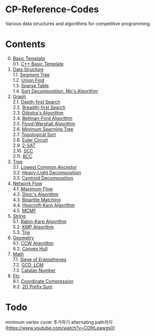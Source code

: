 # CP-Reference-Codes
Various data structures and algorithms for competitive programming.

# Contents
0. [Basic Template](https://github.com/manoflearning/PS-Reference-Codes/tree/master/Reference%20Codes/0.%20Basic%20Template) <br/>
0.1. [C++ Basic Template](https://github.com/manoflearning/PS-Reference-Codes/blob/master/Reference%20Codes/0.%20Basic%20Template/0.1.%20C%2B%2B%20Basic%20Template.cpp) <br/>
1. [Data Structure](https://github.com/manoflearning/PS-Reference-Codes/tree/master/Reference%20Codes/1.%20Data%20Structure) <br/>
1.1. [Segment Tree](https://github.com/manoflearning/PS-Reference-Codes/tree/master/Reference%20Codes/1.%20Data%20Structure/1.1.%20Segment%20Tree) <br/>
1.2. [Union Find](https://github.com/manoflearning/PS-Reference-Codes/blob/master/Reference%20Codes/1.%20Data%20Structure/1.2.%20Union%20Find.cpp) <br/>
1.3. [Sparse Table](https://github.com/manoflearning/PS-Reference-Codes/blob/master/Reference%20Codes/1.%20Data%20Structure/1.3.%20Sparse%20Table.cpp) <br/>
1.4. [Sqrt Decomposition, Mo's Algorithm](https://github.com/manoflearning/PS-Reference-Codes/blob/master/Reference%20Codes/1.%20Data%20Structure/1.4.%20Sqrt%20Decomposition%2C%20Mo's%20Algorithm.cpp) <br/>
2. [Graph](https://github.com/manoflearning/PS-Reference-Codes/tree/master/Reference%20Codes/2.%20Graph) <br/>
2.1. [Depth-first Search](https://github.com/manoflearning/PS-Reference-Codes/blob/master/Reference%20Codes/2.%20Graph/2.1.%20Depth-first%20Search.cpp) <br/>
2.2. [Breadth-first Search](https://github.com/manoflearning/PS-Reference-Codes/blob/master/Reference%20Codes/2.%20Graph/2.2.%20Breadth-first%20Search.cpp) <br/>
2.3. [Dijkstra's Algorithm](https://github.com/manoflearning/PS-Reference-Codes/blob/master/Reference%20Codes/2.%20Graph/2.3.%20Dijkstra's%20Algorithm.cpp) <br/>
2.4. [Bellman-Ford Algorithm](https://github.com/manoflearning/PS-Reference-Codes/blob/master/Reference%20Codes/2.%20Graph/2.4.%20Bellman-Ford%20Algorithm.cpp) <br/>
2.5. [Floyd-Warshall Algorithm](https://github.com/manoflearning/PS-Reference-Codes/blob/master/Reference%20Codes/2.%20Graph/2.5.%20Floyd-Warshall%20Algorithm.cpp) <br/>
2.6. [Minimum Spanning Tree](https://github.com/manoflearning/PS-Reference-Codes/tree/master/Reference%20Codes/2.%20Graph/2.6.%20Minimum%20Spanning%20Tree.cpp) <br/>
2.7. [Topological Sort](https://github.com/manoflearning/PS-Reference-Codes/tree/master/Reference%20Codes/2.%20Graph/2.7.%20Topological%20Sort) <br/>
2.8. [Euler Circuit](https://github.com/manoflearning/PS-Reference-Codes/blob/master/Reference%20Codes/2.%20Graph/2.8.%20Euler%20Circuit.cpp) <br/>
2.9. [2-SAT](https://github.com/manoflearning/PS-Reference-Codes/blob/master/Reference%20Codes/2.%20Graph/2.9.%202-SAT.cpp) <br/>
2.10. [SCC](https://github.com/manoflearning/PS-Reference-Codes/blob/master/Reference%20Codes/2.%20Graph/2.10.%20SCC.cpp) <br/>
2.11. [BCC](https://github.com/manoflearning/PS-Reference-Codes/blob/master/Reference%20Codes/2.%20Graph/2.11.%20BCC.cpp) <br/>
3. [Tree](https://github.com/manoflearning/PS-Reference-Codes/tree/master/Reference%20Codes/3.%20Tree) <br/>
3.1. [Lowest Common Ancestor](https://github.com/manoflearning/PS-Reference-Codes/blob/master/Reference%20Codes/3.%20Tree/3.1.%20Lowest%20Common%20Ancestor.cpp) <br/>
3.2. [Heavy-Light Decomposition](https://github.com/manoflearning/PS-Reference-Codes/tree/master/Reference%20Codes/3.%20Tree/3.2.%20Heavy-Light%20Decomposition) <br/>
3.3. [Centroid Decomposition](https://github.com/manoflearning/PS-Reference-Codes/blob/master/Reference%20Codes/3.%20Tree/3.3.%20Centroid%20Decomposition.cpp) <br/>
4. [Network Flow](https://github.com/manoflearning/PS-Reference-Codes/tree/master/Reference%20Codes/4.%20Network%20Flow) <br/>
4.1. [Maximum Flow](https://github.com/manoflearning/PS-Reference-Codes/tree/master/Reference%20Codes/4.%20Network%20Flow/4.1.%20Maximum%20Flow) <br/>
4.2. [Dinic's Algorithm](https://github.com/manoflearning/PS-Reference-Codes/blob/master/Reference%20Codes/4.%20Network%20Flow/4.2.%20Dinic's%20Algorithm.cpp) <br/>
4.3. [Bipartite Matching](https://github.com/manoflearning/PS-Reference-Codes/blob/master/Reference%20Codes/4.%20Network%20Flow/4.3.%20Bipartite%20Matching.cpp) <br/>
4.4. [Hopcroft-Karp Algorithm](https://github.com/manoflearning/PS-Reference-Codes/blob/master/Reference%20Codes/4.%20Network%20Flow/4.4.%20Hopcroft-Karp%20Algorithm.cpp) <br/>
4.5. [MCMF](https://github.com/manoflearning/PS-Reference-Codes/blob/master/Reference%20Codes/4.%20Network%20Flow/4.5.%20MCMF.cpp) <br/>
5. [String](https://github.com/manoflearning/PS-Reference-Codes/tree/master/Reference%20Codes/5.%20String) <br/>
5.1. [Rabin-Karp Algorithm](https://github.com/manoflearning/PS-Reference-Codes/tree/master/Reference%20Codes/5.%20String/5.1.%20Rabin-Karp%20Algorithm) <br/>
5.2. [KMP Algorithm](https://github.com/manoflearning/PS-Reference-Codes/blob/master/Reference%20Codes/5.%20String/5.2.%20KMP%20Algorithm.cpp) <br/>
5.3. [Trie](https://github.com/manoflearning/PS-Reference-Codes/tree/master/Reference%20Codes/5.%20String/5.3.%20Trie) <br/>
6. [Geometry](https://github.com/manoflearning/PS-Reference-Codes/tree/master/Reference%20Codes/6.%20Geometry) <br/>
6.1. [CCW Algorithm](https://github.com/manoflearning/PS-Reference-Codes/blob/master/Reference%20Codes/6.%20Geometry/6.1.%20CCW%20Algorithm.cpp) <br/>
6.2. [Convex Hull](https://github.com/manoflearning/PS-Reference-Codes/blob/master/Reference%20Codes/6.%20Geometry/6.2.%20Convex%20Hull.cpp) <br/>
7. [Math](https://github.com/manoflearning/PS-Reference-Codes/tree/master/Reference%20Codes/7.%20Math) <br/>
7.1. [Sieve of Eratosthenes](https://github.com/manoflearning/PS-Reference-Codes/blob/master/Reference%20Codes/7.%20Math/7.1.%20Sieve%20of%20Eratosthenes.cpp) <br/>
7.2. [GCD, LCM](https://github.com/manoflearning/PS-Reference-Codes/blob/master/Reference%20Codes/7.%20Math/7.2.%20GCD,%20LCM.cpp) <br/>
7.3. [Catalan Number](https://github.com/manoflearning/PS-Reference-Codes/blob/master/Reference%20Codes/7.%20Math/7.3.%20Catalan%20Number.cpp)
8. [Etc](https://github.com/manoflearning/PS-Reference-Codes/tree/master/Reference%20Codes/8.%20Etc) <br/>
8.1. [Coordinate Compression](https://github.com/manoflearning/PS-Reference-Codes/blob/master/Reference%20Codes/8.%20Etc/8.1.%20Coordinate%20Compression.cpp) <br/>
8.2. [2D Prefix Sum](https://github.com/manoflearning/PS-Reference-Codes/blob/master/Reference%20Codes/8.%20Etc/8.2.%202D%20Prefix%20Sum.cpp) <br/>

# Todo
minimum vertex cover 추가하기
alternating path까지 (https://www.youtube.com/watch?v=C09tLeawgs0)
